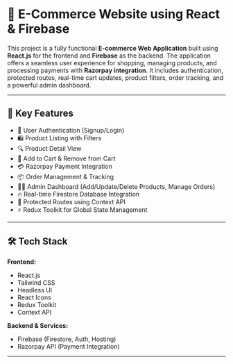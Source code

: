 # 🛒 E-Commerce Website using React & Firebase

This project is a fully functional **E-commerce Web Application** built using **React.js** for the frontend and **Firebase** as the backend. The application offers a seamless user experience for shopping, managing products, and processing payments with **Razorpay integration**. It includes authentication, protected routes, real-time cart updates, product filters, order tracking, and a powerful admin dashboard.

---


## 📌 Key Features

- 🔐 User Authentication (Signup/Login)
- 🛍️ Product Listing with Filters
- 🔍 Product Detail View
- 🛒 Add to Cart & Remove from Cart
- 💳 Razorpay Payment Integration
- 📦 Order Management & Tracking
- 🧑‍💻 Admin Dashboard (Add/Update/Delete Products, Manage Orders)
- 🔥 Real-time Firestore Database Integration
- 🔄 Protected Routes using Context API
- ⚡ Redux Toolkit for Global State Management

---


## 🛠️ Tech Stack

**Frontend:**
- React.js
- Tailwind CSS
- Headless UI
- React Icons
- Redux Toolkit
- Context API

**Backend & Services:**
- Firebase (Firestore, Auth, Hosting)
- Razorpay API (Payment Integration)

---

